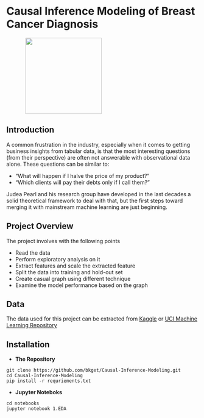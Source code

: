 # Causal Inference Modeling of Breast Cancer Diagnosis
<img style = "padding-left:10%" src="https://images.medicaldaily.com/sites/medicaldaily.com/files/styles/full_breakpoints_theme_medicaldaily_desktop_1x/public/2013/11/29/breast-cancer-3d-rendering.jpg" width="200" height="200"/>


## Introduction

A common frustration in the industry, especially when it comes to getting business insights from tabular data, is that the most interesting questions (from their perspective) are often not answerable with observational data alone. These questions can be similar to:

- “What will happen if I halve the price of my product?”
- “Which clients will pay their debts only if I call them?”

Judea Pearl and his research group have developed in the last decades a solid theoretical framework to deal with that, but the first steps toward merging it with mainstream machine learning are just beginning.


## Project Overview

The project involves with the following points
- Read the data
- Perform exploratory analysis on it
- Extract features and scale the extracted feature
- Split the data into training and hold-out set
- Create casual graph using different technique
- Examine the model performance based on the graph


## Data

The data used for this project can be extracted from [Kaggle](https://www.kaggle.com/uciml/breast-cancer-wisconsin-data) or [UCI Machine Learning Repository](https://archive-beta.ics.uci.edu/ml/datasets?name=breast)


## Installation

- **The Repository**
```
git clone https://github.com/bkget/Causal-Inference-Modeling.git
cd Causal-Inference-Modeling
pip install -r requriements.txt
```

- **Jupyter Noteboks**
```
cd notebooks
jupyter notebook 1.EDA
```
